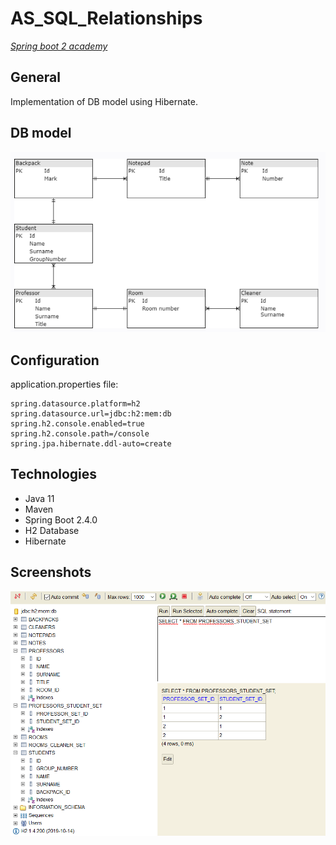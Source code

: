 # AS_SQL_Relationships
[*Spring boot 2 academy*](https://www.akademiaspring.pl/)

## General
Implementation of DB model using Hibernate.

## DB model
![model](./prtScr/model.png "Model")

## Configuration

application.properties file:

    spring.datasource.platform=h2
    spring.datasource.url=jdbc:h2:mem:db
    spring.h2.console.enabled=true
    spring.h2.console.path=/console
    spring.jpa.hibernate.ddl-auto=create

## Technologies
- Java 11
- Maven
- Spring Boot 2.4.0
- H2 Database
- Hibernate

## Screenshots

![h2](./prtScr/1.png "H2 Database")

